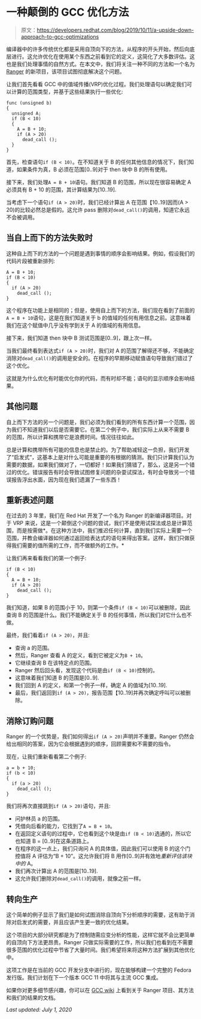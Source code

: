# 一种颠倒的 GCC 优化方法

> 原文：<https://developers.redhat.com/blog/2019/10/11/a-upside-down-approach-to-gcc-optimizations>

编译器中的许多传统优化都是采用自顶向下的方法，从程序的开头开始，然后向底层进行。这允许优化在使用某个东西之前看到它的定义，这简化了大多数评估。这也是我们处理事情的自然方式。在本文中，我们将关注一种不同的方法和一个名为 [Ranger](https://gcc.gnu.org/wiki/AndrewMacLeod/ProjectRanger) 的新项目，该项目试图彻底解决这个问题。

让我们首先看看 GCC 中的值域传播(VRP)优化过程。我们处理语句以确定我们可以计算的范围类型，并基于这些结果执行一些优化:

```
func (unsigned b)
{
  unsigned A;
  if (B < 10)
  {
    A = B + 10;
    if (A > 20)
      dead_call ();
  }
}

```

首先，检查语句`if (B < 10)`。在不知道关于 B 的任何其他信息的情况下，我们知道，如果条件为真，B 必须在范围[0..9]对于 then 块中 B 的所有使用。

接下来，我们处理`A = B + 10`语句。我们知道 B 的范围，所以现在很容易确定 A 必须具有 B + 10 的范围，其计算结果为[10..19].

当考虑下一个语句`if (A > 20)`时，我们已经计算出 A 在范围【10..19]因而(A > 20)的比较必然总是假的。这允许 pass 删除对`dead_call()`的调用，知道它永远不会被调用。

## 当自上而下的方法失败时

这种自上而下的方法的一个问题是遇到事情的顺序会影响结果。例如，假设我们的代码片段被重新排列:

```
A = B + 10;
if (B < 10)
{
  if (A > 20)
    dead_call ();
}

```

这个程序在功能上是相同的；但是，使用自上而下的方法，我们现在看到了前面的`A = B + 10`语句，这是在我们知道关于 b 的值域的任何有用信息之前。这意味着我们在这个赋值中几乎没有学到关于 A 的值域的有用信息。

接下来，我们知道 then 块中 B 测试范围是[0..9]，跟上次一样。

当我们最终看到表达式`if (A > 20)`时，我们对 A 的范围了解得还不够，不能确定消除对`dead_call()`的调用是安全的。在程序的早期移动赋值语句导致我们错过了这个优化。

这就是为什么优化有时能优化你的代码，而有时却不能；语句的显示顺序会影响结果。

## 其他问题

自上而下方法的另一个问题是，我们必须为我们看到的所有东西计算一个范围，因为我们不知道我们以后是否需要它。在第二个例子中，我们实际上从来不需要 B 的范围，所以计算和携带它是浪费时间。情况往往如此。

总是计算和携带所有可能的信息也是禁止的。为了帮助减轻这一负担，我们开发了“启发式”，这基本上是对什么可能是重要的有根据的猜测。我们只计算我们认为需要的数据，如果我们做对了，一切都好！如果我们猜错了，那么，这是另一个错过的优化。错误报告有时会导致试图修复问题的杂耍试探法，有时会导致另一个错误报告浮出水面，因为现在我们遗漏了一些东西！

## 重新表述问题

在过去的 3 年里，我们在 Red Hat 开发了一个名为 Ranger 的新编译器项目。对于 VRP 来说，这是一个颠倒这个问题的尝试，我们不是使用试探法或总是计算范围，而是按需做*。在这种方法中，我们推迟任何计算，直到我们实际上需要一个范围，并教会编译器如何通过返回给表达式的语句来得出答案。这样，我们只做获得我们需要的值所需的工作，而不做额外的工作。*

让我们再来看看我们的第一个例子:

```
if (B < 10)
{
  A = B + 10;
  if (A > 20)
    dead_call ();
}

```

我们知道，如果 B 的范围小于 10，则第一个条件`if (B < 10)`可以被删除，因此查询 B 的范围是什么。我们不能确定关于 B 的任何事情，所以我们对它什么也不做。

最终，我们看着`if (A > 20)`，并且:

*   查询 a 的范围。
*   然后，Ranger 查看 A 的定义，看到它被定义为`B + 10`。
*   它继续查询 B 在该特定点的范围。
*   Ranger 然后回头看，发现这个代码是由`if (B < 10)`控制的。
*   这意味着我们知道 B 的范围是[0..9].
*   我们回到 A 的定义，和第一个例子一样，确定 A 的值域为[10..19].
*   最后，我们返回到`if (A > 20)`，报告范围【10..19]并再次确定呼叫可以被删除。

## 消除订购问题

Ranger 的一个优势是，我们如何得出`if (A > 20)`声明并不重要。Ranger 仍然会给出相同的答案，因为它会根据遇到的顺序，回顾需要和不需要的指令。

现在，让我们重新看看第二个例子:

```
a = b + 10;
if (b < 10)
{
  if (a > 20)
    dead_call ();
}

```

我们将再次直接跳到`if (A > 20)`语句，并且:

*   问护林员 a 的范围。
*   凭借向后看的能力，它找到了`A = B + 10`。
*   在返回定义语句的过程中，它也看到这个块是由`if (B < 10)`选通的，所以它也知道 B = [0..9]在这条道路上。
*   在程序的这一点上，我们只询问 A 的具体值，因此我们可以使用 B 的这个门控值将 A 评估为“B + 10”。这允许我们将 B 用作[0..9]并有效地*重新评估该块中的* A。
*   我们再次计算出 A 的范围是[10..19].
*   这允许我们删除对`dead_call()`的调用，就像之前一样。

## 转向生产

这个简单的例子显示了我们是如何试图消除自顶向下分析顺序的需要，这有助于消除对启发式的需要，并且应该产生更一致的优化结果。

这个项目的大部分研究都是为了控制随需应变分析的性能，这样它就不会比更简单的自顶向下方法更昂贵。Ranger 只做实际需要的工作，所以我们也看到在不需要很多范围的优化过程中节省了大量时间。我们希望将来将这种方法扩展到其他优化中。

这项工作是在当前的 GCC 开发分支中进行的，现在能够构建一个完整的 Fedora 发行版。我们计划在下一个版本 GCC 11 中将其与主流 GCC 集成。

如果你对更多细节感兴趣，你可以在 [GCC wiki](https://gcc.gnu.org/wiki/AndrewMacLeod/ProjectRanger) 上看到关于 Ranger 项目、其方法和我们的结果的文档。

*Last updated: July 1, 2020*